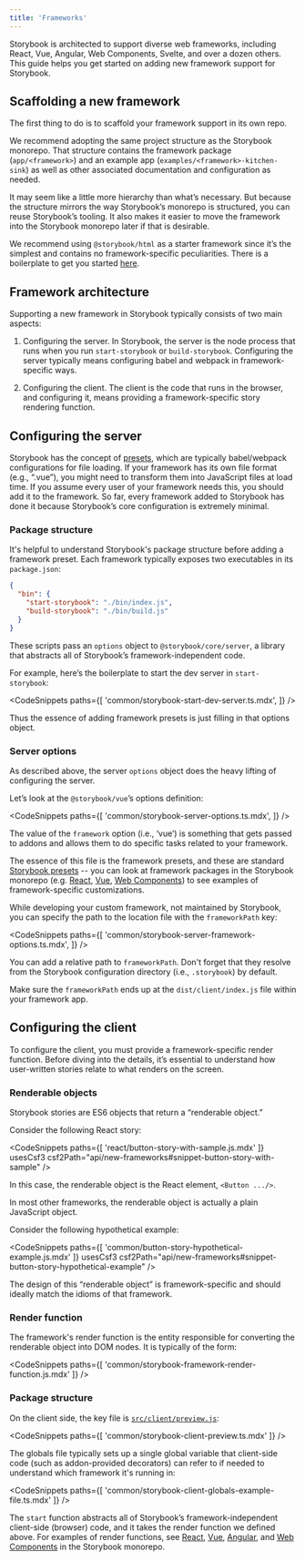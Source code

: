 ```yaml
---
title: 'Frameworks'
---
```


Storybook is architected to support diverse web frameworks, including React, Vue, Angular, Web Components, Svelte, and over a dozen others. This guide helps you get started on adding new framework support for Storybook.

## Scaffolding a new framework

The first thing to do is to scaffold your framework support in its own repo.

We recommend adopting the same project structure as the Storybook monorepo. That structure contains the framework package (`app/<framework>`) and an example app (`examples/<framework>-kitchen-sink`) as well as other associated documentation and configuration as needed.

It may seem like a little more hierarchy than what’s necessary. But because the structure mirrors the way Storybook’s monorepo is structured, you can reuse Storybook’s tooling. It also makes it easier to move the framework into the Storybook monorepo later if that is desirable.

We recommend using `@storybook/html` as a starter framework since it’s the simplest and contains no framework-specific peculiarities. There is a boilerplate to get you started [here](https://github.com/CodeByAlex/storybook-framework-boilerplate).

## Framework architecture

Supporting a new framework in Storybook typically consists of two main aspects:

1. Configuring the server. In Storybook, the server is the node process that runs when you run `start-storybook` or `build-storybook`. Configuring the server typically means configuring babel and webpack in framework-specific ways.

2. Configuring the client. The client is the code that runs in the browser, and configuring it, means providing a framework-specific story rendering function.

## Configuring the server

Storybook has the concept of [presets](../addons/writing-presets.md), which are typically babel/webpack configurations for file loading. If your framework has its own file format (e.g., “.vue”), you might need to transform them into JavaScript files at load time. If you assume every user of your framework needs this, you should add it to the framework. So far, every framework added to Storybook has done it because Storybook’s core configuration is extremely minimal.

### Package structure

It's helpful to understand Storybook's package structure before adding a framework preset. Each framework typically exposes two executables in its `package.json`:

```json
{
  "bin": {
    "start-storybook": "./bin/index.js",
    "build-storybook": "./bin/build.js"
  }
}
```

These scripts pass an `options` object to `@storybook/core/server`, a library that abstracts all of Storybook’s framework-independent code.

For example, here’s the boilerplate to start the dev server in `start-storybook`:

<!-- prettier-ignore-start -->

<CodeSnippets
  paths={[
    'common/storybook-start-dev-server.ts.mdx',
  ]}
/>

<!-- prettier-ignore-end -->

Thus the essence of adding framework presets is just filling in that options object.

### Server options

As described above, the server `options` object does the heavy lifting of configuring the server.

Let’s look at the `@storybook/vue`’s options definition:

<!-- prettier-ignore-start -->

<CodeSnippets
  paths={[
    'common/storybook-server-options.ts.mdx',
  ]}
/>

<!-- prettier-ignore-end -->

The value of the `framework` option (i.e., ‘vue’) is something that gets passed to addons and allows them to do specific tasks related to your framework.

The essence of this file is the framework presets, and these are standard [Storybook presets](../addons/writing-presets.md) -- you can look at framework packages in the Storybook monorepo (e.g. [React](https://github.com/storybookjs/storybook/blob/main/app/react/src/server/options.ts), [Vue](https://github.com/storybookjs/storybook/blob/main/app/vue/src/server/options.ts), [Web Components](https://github.com/storybookjs/storybook/blob/main/app/web-components/src/server/options.ts)) to see examples of framework-specific customizations.

While developing your custom framework, not maintained by Storybook, you can specify the path to the location file with the `frameworkPath` key:

<!-- prettier-ignore-start -->

<CodeSnippets
  paths={[
    'common/storybook-server-framework-options.ts.mdx',
  ]}
/>

<!-- prettier-ignore-end -->

You can add a relative path to `frameworkPath`. Don't forget that they resolve from the Storybook configuration directory (i.e., `.storybook`) by default.

Make sure the `frameworkPath` ends up at the `dist/client/index.js` file within your framework app.

## Configuring the client

To configure the client, you must provide a framework-specific render function. Before diving into the details, it’s essential to understand how user-written stories relate to what renders on the screen.

### Renderable objects

Storybook stories are ES6 objects that return a “renderable object.”

Consider the following React story:

<!-- prettier-ignore-start -->

<CodeSnippets
  paths={[
    'react/button-story-with-sample.js.mdx'
  ]}
  usesCsf3
  csf2Path="api/new-frameworks#snippet-button-story-with-sample"
/>

<!-- prettier-ignore-end -->

In this case, the renderable object is the React element, `<Button .../>`.

In most other frameworks, the renderable object is actually a plain JavaScript object.

Consider the following hypothetical example:

<!-- prettier-ignore-start -->

<CodeSnippets
  paths={[
    'common/button-story-hypothetical-example.js.mdx'
  ]}
  usesCsf3
  csf2Path="api/new-frameworks#snippet-button-story-hypothetical-example"
/>

<!-- prettier-ignore-end -->

The design of this “renderable object” is framework-specific and should ideally match the idioms of that framework.

### Render function

The framework's render function is the entity responsible for converting the renderable object into DOM nodes. It is typically of the form:

<!-- prettier-ignore-start -->

<CodeSnippets
  paths={[
    'common/storybook-framework-render-function.js.mdx'
  ]}
/>

<!-- prettier-ignore-end -->

### Package structure

On the client side, the key file is [`src/client/preview.js`](../configure/overview.md#configure-story-rendering):

<!-- prettier-ignore-start -->

<CodeSnippets
  paths={[
    'common/storybook-client-preview.ts.mdx'
  ]}
/>

<!-- prettier-ignore-end -->

The globals file typically sets up a single global variable that client-side code (such as addon-provided decorators) can refer to if needed to understand which framework it's running in:

<!-- prettier-ignore-start -->

<CodeSnippets
  paths={[
    'common/storybook-client-globals-example-file.ts.mdx'
  ]}
/>

<!-- prettier-ignore-end -->

The `start` function abstracts all of Storybook’s framework-independent client-side (browser) code, and it takes the render function we defined above. For examples of render functions, see [React](https://github.com/storybookjs/storybook/blob/main/app/react/src/client/preview/render.tsx), [Vue](https://github.com/storybookjs/storybook/blob/main/app/vue/src/client/preview/render.ts), [Angular](https://github.com/storybookjs/storybook/blob/main/app/angular/src/client/preview/render.ts), and [Web Components](https://github.com/storybookjs/storybook/blob/main/app/web-components/src/client/preview/render.ts) in the Storybook monorepo.

